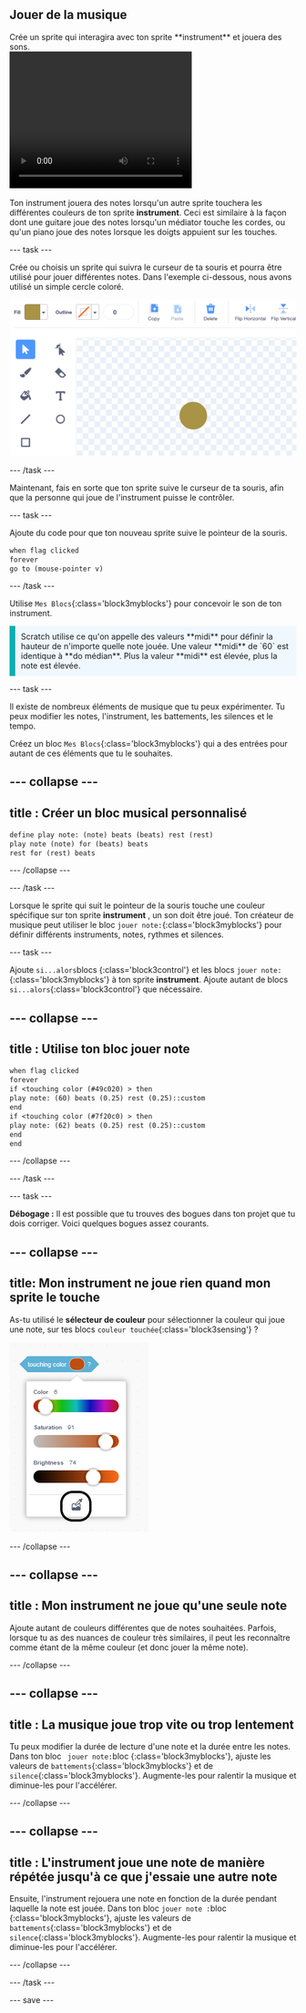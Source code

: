 ## Jouer de la musique

<div style="display: flex; flex-wrap: wrap">
<div style="flex-basis: 200px; flex-grow: 1; margin-right: 15px;">
Crée un sprite qui interagira avec ton sprite **instrument** et jouera des sons.
</div>
<div>
 <video width="320" height="240" controls>
  <source src="images/step-3-demo.mp4" type="video/mp4">
  Ton navigateur ne prend pas en charge le format de vidéo mp4.
</video>
</div>
</div>

Ton instrument jouera des notes lorsqu'un autre sprite touchera les différentes couleurs de ton sprite **instrument**. Ceci est similaire à la façon dont une guitare joue des notes lorsqu'un médiator touche les cordes, ou qu'un piano joue des notes lorsque les doigts appuient sur les touches.

--- task ---

Crée ou choisis un sprite qui suivra le curseur de ta souris et pourra être utilisé pour jouer différentes notes. Dans l'exemple ci-dessous, nous avons utilisé un simple cercle coloré.

![Sprite de petit cercle d'or.](images/pick.png)

--- /task ---

Maintenant, fais en sorte que ton sprite suive le curseur de ta souris, afin que la personne qui joue de l'instrument puisse le contrôler.

--- task ---

Ajoute du code pour que ton nouveau sprite suive le pointeur de la souris.

```blocks3
when flag clicked
forever
go to (mouse-pointer v)
```
--- /task ---

Utilise `Mes Blocs`{:class='block3myblocks'} pour concevoir le son de ton instrument.

<p style='border-left: solid; border-width:10px; border-color: #0faeb0; background-color: aliceblue; padding: 10px;'>Scratch utilise ce qu'on appelle des valeurs **midi** pour définir la hauteur de n'importe quelle note jouée. Une valeur **midi** de `60` est identique à **do médian**. Plus la valeur **midi** est élevée, plus la note est élevée.
</p>

--- task ---

Il existe de nombreux éléments de musique que tu peux expérimenter. Tu peux modifier les notes, l'instrument, les battements, les silences et le tempo.

Créez un bloc `Mes Blocs`{:class='block3myblocks'} qui a des entrées pour autant de ces éléments que tu le souhaites.

--- collapse ---
---
title : Créer un bloc musical personnalisé
---

```blocks3
define play note: (note) beats (beats) rest (rest)
play note (note) for (beats) beats
rest for (rest) beats
```

--- /collapse ---

--- /task ---

Lorsque le sprite qui suit le pointeur de la souris touche une couleur spécifique sur ton sprite **instrument** , un son doit être joué. Ton créateur de musique peut utiliser le bloc `jouer note:`{:class='block3myblocks'} pour définir différents instruments, notes, rythmes et silences.

--- task ---

 Ajoute `si...alors`blocs {:class='block3control'} et les blocs `jouer note:` {:class='block3myblocks'} à ton sprite **instrument**. Ajoute autant de blocs `si...alors`{:class='block3control'} que nécessaire.

 --- collapse ---
 ---
 title : Utilise ton bloc jouer note
 ---

```blocks3
when flag clicked
forever
if <touching color (#49c020) > then
play note: (60) beats (0.25) rest (0.25)::custom
end
if <touching color (#7f20c0) > then 
play note: (62) beats (0.25) rest (0.25)::custom
end
end
```

 --- /collapse ---

--- /task ---

--- task ---

**Débogage :** Il est possible que tu trouves des bogues dans ton projet que tu dois corriger. Voici quelques bogues assez courants.

--- collapse ---
---
title: Mon instrument ne joue rien quand mon sprite le touche
---

As-tu utilisé le **sélecteur de couleur** pour sélectionner la couleur qui joue une note, sur tes blocs `couleur touchée`{:class='block3sensing'} ?

![L'interface « sélectionner la couleur » s'affiche, avec le sélectionneur de couleur en surbrillance.](images/touching-color.png)

--- /collapse ---

--- collapse ---
---
title : Mon instrument ne joue qu'une seule note
---

Ajoute autant de couleurs différentes que de notes souhaitées. Parfois, lorsque tu as des nuances de couleur très similaires, il peut les reconnaître comme étant de la même couleur (et donc jouer la même note).

--- /collapse ---


--- collapse ---
---
title : La musique joue trop vite ou trop lentement
---

Tu peux modifier la durée de lecture d'une note et la durée entre les notes. Dans ton bloc ` jouer note:`bloc {:class='block3myblocks'}, ajuste les valeurs de `battements`{:class='block3myblocks'} et de `silence`{:class='block3myblocks'}. Augmente-les pour ralentir la musique et diminue-les pour l'accélérer.

--- /collapse ---

--- collapse ---
---
title : L'instrument joue une note de manière répétée jusqu'à ce que j'essaie une autre note
---

Ensuite, l'instrument rejouera une note en fonction de la durée pendant laquelle la note est jouée. Dans ton bloc `jouer note :`bloc {:class='block3myblocks'}, ajuste les valeurs de `battements`{:class='block3myblocks'} et de `silence`{:class='block3myblocks'}. Augmente-les pour ralentir la musique et diminue-les pour l'accélérer.

--- /collapse ---

--- /task ---

--- save ---

